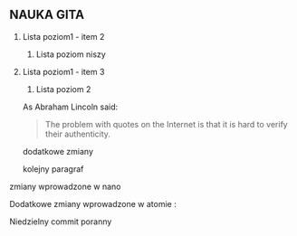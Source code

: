 ## NAUKA GITA


1. Lista poziom1 - item 2
   1. Lista poziom niszy
1. Lista poziom1 - item 3
   1. Lista poziom 2


   As Abraham Lincoln said:

   >The problem with quotes on the Internet is that it is hard to verify their authenticity.

   dodatkowe zmiany

   kolejny paragraf

zmiany wprowadzone w nano

Dodatkowe zmiany wprowadzone w atomie :


Niedzielny commit poranny

